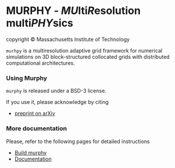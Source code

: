 # MURPHY - *MU*lti*R*esolution multi*PHY*sics

copyright © Massachusetts Institute of Technology

`murhpy` is a multiresolution adaptive grid framework for numerical simulations on 3D block-structured collocated grids with distributed computational architectures.


### Using Murphy

`murphy` is released under a BSD-3 license.

If you use it, please acknowledge by citing
- [preprint on arXiv](https://arxiv.org/abs/2112.07537)


### More documentation
Please, refer to the following pages for detailed instructions
- [Build murphy](doc/build.md)
- [Documentation](doc/documentation.md)


